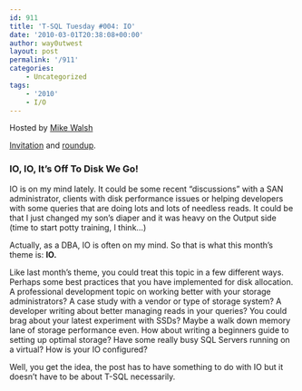 ```yaml
---
id: 911
title: 'T-SQL Tuesday #004: IO'
date: '2010-03-01T20:38:08+00:00'
author: way0utwest
layout: post
permalink: '/911'
categories:
    - Uncategorized
tags:
    - '2010'
    - I/O
---
```


Hosted by [Mike Walsh](https://straightpathsql.com/sql-server-blog/)

[Invitation](https://straightpathsql.com/archives/2010/03/invitation-for-t-sql-tuesday-004-io/) and [roundup](https://straightpathsql.com/archives/2010/03/t-sql-tuesday-004-a-roundup/).

### IO, IO, It’s Off To Disk We Go!

IO is on my mind lately. It could be some recent “discussions” with a SAN administrator, clients with disk performance issues or helping developers with some queries that are doing lots and lots of needless reads. It could be that I just changed my son’s diaper and it was heavy on the Output side (time to start potty training, I think…)

Actually, as a DBA, IO is often on my mind. So that is what this month’s theme is: **IO.**

Like last month’s theme, you could treat this topic in a few different ways. Perhaps some best practices that you have implemented for disk allocation. A professional development topic on working better with your storage administrators? A case study with a vendor or type of storage system? A developer writing about better managing reads in your queries? You could brag about your latest experiment with SSDs? Maybe a walk down memory lane of storage performance even. How about writing a beginners guide to setting up optimal storage? Have some really busy SQL Servers running on a virtual? How is your IO configured?

Well, you get the idea, the post has to have something to do with IO but it doesn’t have to be about T-SQL necessarily.